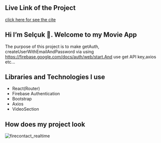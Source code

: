 ## Live Link of the Project

[click here for see the cite](https://movie-app-firebaseauthentication.netlify.app/)

## Hi I’m Selçuk 👋. Welcome to my  Movie App 

 The purpose of this project is to make getAuth, createUserWithEmailAndPassword via using https://firebase.google.com/docs/auth/web/start.And use  get API key,axios etc...

## Libraries and Technologies I use

 * React(Router)
 * Firebase Authentication
 * Bootstrap
 * Axios
 * VideoSection

## How does my project look

![firecontact_realtime](https://user-images.githubusercontent.com/99830247/183397278-50be90fe-bd99-4aae-8075-c86552b5d882.gif)


